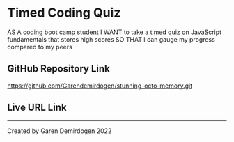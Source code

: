 # Timed Coding Quiz

AS A coding boot camp student
I WANT to take a timed quiz on JavaScript fundamentals that stores high scores
SO THAT I can gauge my progress compared to my peers

## GitHub Repository Link
https://github.com/Garendemirdogen/stunning-octo-memory.git
## Live URL Link
******

Created by Garen Demirdogen 2022

